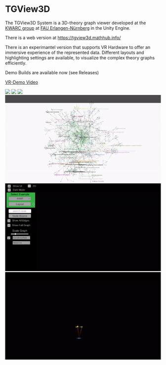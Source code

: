 # TGView3D

The TGView3D System is a 3D-theory graph viewer developed at the [KWARC group](http://kwarc.info) at [FAU Erlangen-Nürnberg](http://www.fau.de) in the Unity Engine.

There is a web version at https://tgview3d.mathhub.info/ 

There is an experimantel version that supports VR Hardware to offer an immersive experience of the represented data.
Different layouts and highlighting settings are available, to visualize the complex theory graphs efficiently.

Demo Builds are available now (see Releases)


[VR-Demo Video](https://www.youtube.com/watch?v=Mx7HSWD5dwg)

![](TGView3D/Gallery/zoom.gif)
![](TGView3D/Gallery/ki.gif)
![](TGView3D/Gallery/words.gif)
![](TGView3D/Gallery/bw.gif)
![](TGView3D/Gallery/select.gif)
![](TGView3D/Gallery/tree.gif)

